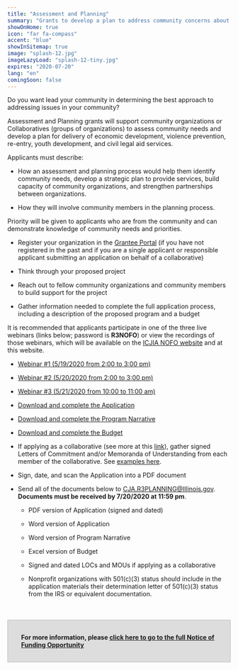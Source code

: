 ```yaml
---
title: "Assessment and Planning"
summary: "Grants to develop a plan to address community concerns about poverty, safety, and well-being"
showOnHome: true
icon: "far fa-compass"
accent: "blue"
showInSitemap: true
image: "splash-12.jpg"
imageLazyLoad: "splash-12-tiny.jpg"
expires: "2020-07-20"
lang: "en"
comingSoon: false
---
```


<div data-title="About this Funding Opportunity" data-summary="">

Do you want lead your community in determining the best approach to addressing issues in your community?

Assessment and Planning grants will support community organizations or Collaboratives (groups of organizations) to assess community needs and develop a plan for delivery of economic development, violence prevention, re-entry, youth development, and civil legal aid services.

Applicants must describe:

- How an assessment and planning process would help them identify community needs, develop a strategic plan to provide services, build capacity of community organizations, and strengthen partnerships between organizations.

- How they will involve community members in the planning process.

Priority will be given to applicants who are from the community and can demonstrate knowledge of community needs and priorities.

</div>

<div data-title="Getting Started" data-summary="">

- Register your organization in the [Grantee Portal](https://grants.illinois.gov/portal) (if you have not registered in the past and if you are a single applicant or responsible applicant submitting an application on behalf of a collaborative)

- Think through your proposed project

- Reach out to fellow community organizations and community members to build support for the project

- Gather information needed to complete the full application process, including a description of the proposed program and a budget

It is recommended that applicants participate in one of the three live webinars (links below; password is **R3NOFO**) or view the recordings of those webinars, which will be available on the [ICJIA NOFO website](https://icjia.illinois.gov/gata) and at this website.

- [Webinar #1 (5/19/2020 from 2:00 to 3:00 pm)](https://illinois.webex.com/webappng/sites/illinois/meeting/info/b71623ba4d9d47f0bb28828338c62848_20200519T190000Z)

- [Webinar #2 (5/20/2020 from 2:00 to 3:00 pm)](https://illinois.webex.com/webappng/sites/illinois/meeting/info/b71623ba4d9d47f0bb28828338c62848_20200520T190000Z)

- [Webinar #3 (5/21/2020 from 10:00 to 11:00 am)](https://illinois.webex.com/webappng/sites/illinois/meeting/info/b71623ba4d9d47f0bb28828338c62848_20200521T190000Z)

</div>

<div data-title="Completing the Application" data-summary="">

- [Download and complete the Application](https://icjia.illinois.gov/gata/funding/2020-r3-assessment-planning)

- [Download and complete the Program Narrative](https://icjia.illinois.gov/gata/funding/2020-r3-assessment-planning)

- [Download and complete the Budget](https://icjia.illinois.gov/gata/funding/2020-r3-assessment-planning)

- If applying as a collaborative (see more at this [link](/collaboratives)), gather signed Letters of Commitment and/or Memoranda of Understanding from each member of the collaborative. See [examples here](https://icjia.illinois.gov/gata/funding/2020-r3-assessment-planning).

</div>

<div data-title="Submitting the Application" data-summary="">

- Sign, date, and scan the Application into a PDF document

- Send all of the documents below to CJA.R3PLANNING@Illinois.gov. **Documents must be received by 7/20/2020 at 11:59 pm**.

  - PDF version of Application (signed and dated)

  - Word version of Application

  - Word version of Program Narrative

  - Excel version of Budget

  - Signed and dated LOCs and MOUs if applying as a collaborative

  - Nonprofit organizations with 501(c)(3) status should include in the application materials their determination letter of 501(c)(3) status from the IRS or equivalent documentation.

<div style="background: #ddd; padding: 30px; border: 1px solid #bbb; font-weight: bold; margin-top: 50px;" class="text-left">For more information, please
<a href="https://icjia.illinois.gov/gata/funding/2020-r3-assessment-planning">click here to go to the full Notice of Funding Opportunity</a></div>

</div>

